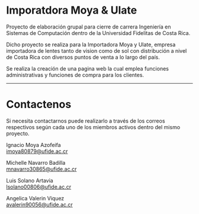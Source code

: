 # Imporatdora Moya & Ulate
Proyecto de elaboración grupal para cierre de carrera Ingeniería en Sistemas de Computación dentro de la Universidad Fidelitas de Costa Rica.  

Dicho proyecto se realiza para la Importadora Moya y Ulate, empresa importadora de lentes tanto de vision como de sol con distribución a nivel de Costa Rica con diversos puntos de venta a lo largo del país.  

Se realiza la creación de una pagina web la cual emplea funciones administrativas y funciones de compra para los clientes.  

--- 

# Contactenos

Si necesita contactarnos puede realizarlo a través de los correos respectivos según cada uno de los miembros activos dentro del mismo proyecto.  

Ignacio Moya Azofeifa  
imoya80879@ufide.ac.cr

Michelle Navarro Badilla  
mnavarro30865@ufide.ac.cr

Luis Solano Artavia  
lsolano00806@ufide.ac.cr

Angelica Valerin Viquez  
avalerin90056@ufide.ac.cr
